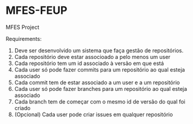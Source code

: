 # MFES-FEUP
MFES Project

Requirements:
1. Deve ser desenvolvido um sistema que faça gestão de repositórios.
2. Cada repositório deve estar associoado a pelo menos um user
2. Cada repositório tem um id associado à versão em que está
3. Cada user só pode fazer commits para um repositório ao qual esteja associado
4. Cada commit tem de estar associado a um user e a um repositório
5. Cada user só pode fazer branches para um repositório ao qual esteja associado
6. Cada branch tem de começar com o mesmo id de versão do qual foi criado
7. (Opcional) Cada user pode criar issues em qualquer repositório
